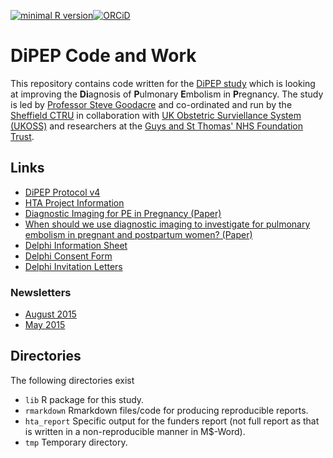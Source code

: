 [![minimal R version](https://img.shields.io/badge/R%3E%3D-3.4.0-brightgreen.svg)](https://cran.r-project.org/)[![ORCiD](https://img.shields.io/badge/ORCiD-0000--0001--8301--6857-green.svg)](https://orcid.org/0000-0001-8301-6857)

# DiPEP Code and Work

This repository contains code written for the [DiPEP study](https://www.sheffield.ac.uk/scharr/sections/dts/ctru/dipep) which is looking at improving the **Di**agnosis of **P**ulmonary **E**mbolism in **P**regnancy.  The study is led by [Professor Steve Goodacre](mailto:s.goodacre@sheffield.ac.uk) and co-ordinated and run by the [Sheffield CTRU]() in collaboration with [UK Obstetric Surviellance System (UKOSS)](https://www.npeu.ox.ac.uk/ukoss) and researchers at the [Guys and St Thomas' NHS Foundation Trust](http://www.guysandstthomas.nhs.uk/home.aspx).

## Links

* [DiPEP Protocol v4](https://www.sheffield.ac.uk/polopoly\_fs/1.485360!/file/DiPEPprotocolv4_13Jul15.pdf)
* [HTA Project Information](https://www.journalslibrary.nihr.ac.uk/programmes/hta/132101#/)
* [Diagnostic Imaging for PE in Pregnancy (Paper)](https://www.sheffield.ac.uk/polopoly\_fs/1.391951!/file/PE\_pregnancy\_EMJ\_paper\_v4.pdf)
* [When should we use diagnostic imaging to investigate for pulmonary embolism in pregnant and postpartum women? (Paper)](http://emj.bmj.com/content/32/1/78)
* [Delphi Information Sheet](https://www.sheffield.ac.uk/polopoly\_fs/1.457023!/file/DELPHI\_Information\_Sheet.pdf)
* [Delphi Consent Form](https://www.sheffield.ac.uk/polopoly\_fs/1.458343!/file/DELPHI\_Consent\_Form.pdf)
* [Delphi Invitation Letters](https://www.sheffield.ac.uk/polopoly\_fs/1.457024!/file/DELPHI\_Invitation\_Letters.pdf)

### Newsletters

* [August 2015](https://www.sheffield.ac.uk/polopoly\_fs/1.510458!/file/DiPEP\_Newsletter\_August.pdf)
* [May 2015](https://www.sheffield.ac.uk/polopoly\_fs/1.464093!/file/DiPEP\_Newsletter\_May.pdf)


## Directories

The following directories exist

* `lib` R package for this study.
* `rmarkdown` Rmarkdown files/code for producing reproducible reports.
* `hta_report` Specific output for the funders report (not full report as that is written in a non-reproducible manner in M$-Word).
* `tmp` Temporary directory.
